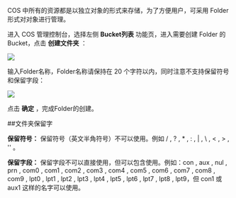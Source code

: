 COS 中所有的资源都是以独立对象的形式来存储，为了方便用户，可采用 Folder 形式对对象进行管理。

进入 COS 管理控制台，选择左侧 **Bucket列表** 功能页，进入需要创建 Folder 的 Bucket，点击 **创建文件夹** ：

![](https://mc.qcloudimg.com/static/img/8367c053c6138e6a68d189c5c5483064/image.png)

输入Folder名称，Folder名称请保持在 20 个字符以内，同时注意不支持保留符号和保留字段：

![](https://mc.qcloudimg.com/static/img/5e0fa9d34b6f11d0e3e0d21339c99e18/image.png)

点击 **确定** ，完成Folder的创建。

##文件夹保留字

**保留符号：** 保留符号（英文半角符号）不可以使用。例如 / , ? , * , : , | , \ , < , > , '' 。

**保留字段：** 保留字段不可以直接使用，但可以包含使用。例如：con , aux , nul , prn , com0 , com1 , com2 , com3 , com4 , com5 , com6 , com7 , com8 , com9 , lpt0 , lpt1 , lpt2 , lpt3 , lpt4 , lpt5 , lpt6 , lpt7 , lpt8 , lpt9，但 con1 或 aux1 这样的名字可以使用。
